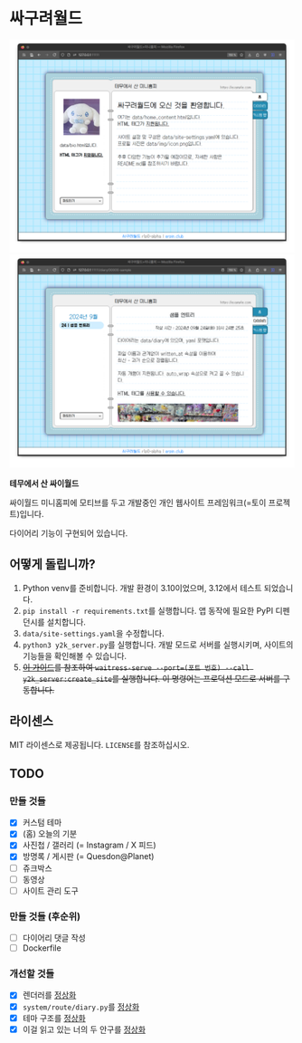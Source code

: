 # 싸구려월드
![title01.png](_docs/title01.png)
![title02.png](_docs/title02.png)

**테무에서 산 싸이월드**

싸이월드 미니홈피에 모티브를 두고 개발중인 개인 웹사이트 프레임워크(=토이 프로젝트)입니다.

다이어리 기능이 구현되어 있습니다.

## 어떻게 돌립니까?

1. Python venv를 준비합니다. 개발 환경이 3.10이었으며, 3.12에서 테스트 되었습니다.
2. `pip install -r requirements.txt`를 실행합니다. 앱 동작에 필요한 PyPI 디펜던시를 설치합니다.
3. `data/site-settings.yaml`을 수정합니다.
4. `python3 y2k_server.py`를 실행합니다. 개발 모드로 서버를 실행시키며, 사이트의 기능들을 확인해볼 수 있습니다.
5. ~~[이 가이드](https://flask.palletsprojects.com/en/3.0.x/tutorial/deploy/)를 참조하여 `waitress-serve --port=(포트 번호) --call y2k_server:create_site`를 실행합니다. 이 명령어는 프로덕션 모드로 서버를 구동합니다.~~

## 라이센스
MIT 라이센스로 제공됩니다. `LICENSE`를 참조하십시오.

## TODO
### 만들 것들
- [x] 커스텀 테마
- [x] (홈) 오늘의 기분
- [x] 사진첩 / 갤러리 (= Instagram / X 피드)
- [x] 방명록 / 게시판 (= Quesdon@Planet)
- [ ] 쥬크박스
- [ ] 동영상
- [ ] 사이트 관리 도구
### 만들 것들 (후순위)
- [ ] 다이어리 댓글 작성
- [ ] Dockerfile
### 개선할 것들
- [x] 렌더러를 [정상화](https://youtu.be/cYRkZmBuDqI)
- [x] `system/route/diary.py`를 [정상화](https://youtu.be/Zr9aV_f0zjM)
- [x] 테마 구조를 [정상화](https://youtu.be/pM0E8KH5bdc)
- [x] 이걸 읽고 있는 너의 두 안구를 [정상화](https://youtu.be/HsfHUJEZ_hY)
